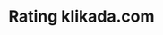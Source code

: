 ---
language: id
layout: urlforward
icon: https://cloud.klikada.com/image/klikada-logo-kotak.png
title: Rating klikada.com
description: Ini adalah link untuk memberikan rating klikada.com di Trustpilot
permalink: /rate/
link: https://www.trustpilot.com/evaluate/klikada.com
---